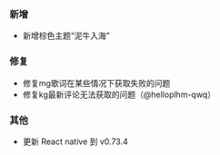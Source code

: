 ### 新增

- 新增棕色主题“泥牛入海”

### 修复

- 修复mg歌词在某些情况下获取失败的问题
- 修复kg最新评论无法获取的问题（@helloplhm-qwq）

### 其他

- 更新 React native 到 v0.73.4
